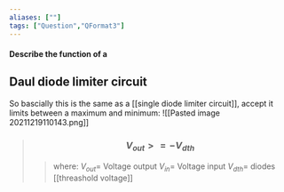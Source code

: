 ```yaml
---
aliases: [""]
tags: ["Question","QFormat3"]
---
```


#### Describe the function of a
## Daul diode limiter circuit

So bascially this is the same as a [[single diode limiter circuit]], accept it limits between a maximum and minimum:
![[Pasted image 20211219110143.png]]

> ### $$ V_{out} >= -V_{dth} $$ 
>> where:
>> $V_{out}=$ Voltage output
>> $V_{in}=$ Voltage input
>> $V_{dth}=$ diodes [[threashold voltage]]